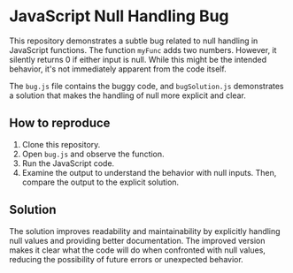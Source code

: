 # JavaScript Null Handling Bug

This repository demonstrates a subtle bug related to null handling in JavaScript functions.  The function `myFunc` adds two numbers. However, it silently returns 0 if either input is null. While this might be the intended behavior, it's not immediately apparent from the code itself.

The `bug.js` file contains the buggy code, and `bugSolution.js` demonstrates a solution that makes the handling of null more explicit and clear.

## How to reproduce

1. Clone this repository.
2. Open `bug.js` and observe the function.
3. Run the JavaScript code.
4. Examine the output to understand the behavior with null inputs.  Then, compare the output to the explicit solution.

## Solution

The solution improves readability and maintainability by explicitly handling null values and providing better documentation. The improved version makes it clear what the code will do when confronted with null values, reducing the possibility of future errors or unexpected behavior.